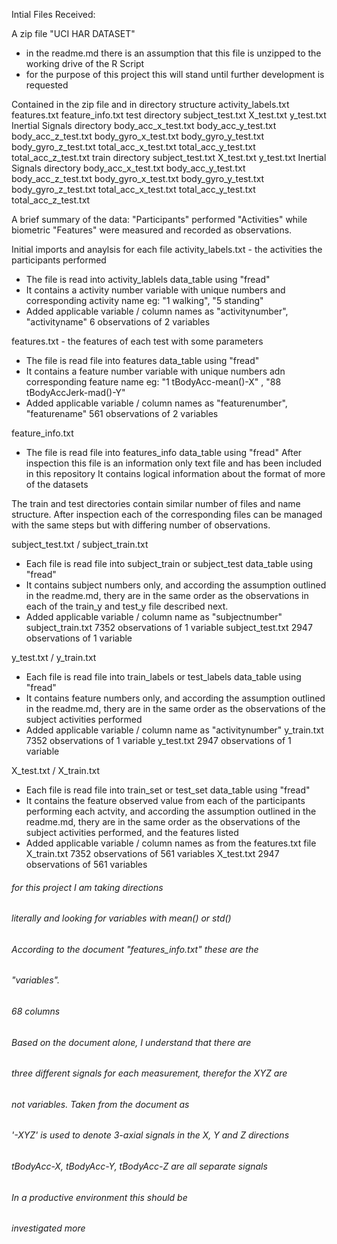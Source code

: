 Intial Files Received:

A zip file "UCI HAR DATASET"
- in the readme.md there is an assumption that this file is unzipped to the working drive of the R Script
- for the purpose of this project this will stand until further development is requested

Contained in the zip file and in directory structure
  activity_labels.txt
  features.txt
  feature_info.txt
  test directory
    subject_test.txt
    X_test.txt
    y_test.txt
    Inertial Signals directory
      body_acc_x_test.txt
      body_acc_y_test.txt
      body_acc_z_test.txt
      body_gyro_x_test.txt
      body_gyro_y_test.txt
      body_gyro_z_test.txt
      total_acc_x_test.txt
      total_acc_y_test.txt
      total_acc_z_test.txt
  train directory
    subject_test.txt
    X_test.txt
    y_test.txt
    Inertial Signals directory
      body_acc_x_test.txt
      body_acc_y_test.txt
      body_acc_z_test.txt
      body_gyro_x_test.txt
      body_gyro_y_test.txt
      body_gyro_z_test.txt
      total_acc_x_test.txt
      total_acc_y_test.txt
      total_acc_z_test.txt
      
A brief summary of the data:
"Participants" performed "Activities" while biometric "Features" were measured and recorded as observations.

Initial imports and anaylsis for each file
activity_labels.txt  - the activities the participants performed
  - The file is read into activity_lablels data_table using "fread" 
  - It contains a activity number variable with unique numbers and corresponding activity name
    eg: "1 walking", "5 standing"
  - Added applicable variable / column names as "activitynumber", "activityname"
  6 observations of 2 variables
  
  features.txt - the features of each test with some parameters
  - The file is read file into features data_table using "fread"  
  - It contains a feature number variable with unique numbers adn corresponding feature name
    eg:  "1 tBodyAcc-mean()-X" , "88 tBodyAccJerk-mad()-Y"
  - Added applicable variable / column names as "featurenumber", "featurename"
  561 observations of 2 variables
  
  feature_info.txt
  - The file is read file into features_info data_table using "fread" 
  After inspection this file is an information only text file and has been included in this repository
  It contains logical information about the format of more of the datasets
  
  The train and test directories contain similar number of files and name structure.  After inspection 
  each of the corresponding files can be managed with the same steps but with differing number of observations.
  
  subject_test.txt / subject_train.txt
  - Each file is read file into subject_train or subject_test data_table using "fread" 
  - It contains subject numbers only, and according the assumption outlined in the readme.md, thery are in the 
    same order as the observations in each of the train_y and test_y file described next.
  - Added applicable variable / column name as "subjectnumber"
  subject_train.txt 7352 observations of 1 variable
  subject_test.txt 2947 observations of 1 variable
  
  y_test.txt / y_train.txt
  - Each file is read file into train_labels or test_labels data_table using "fread" 
  - It contains feature numbers only, and according the assumption outlined in the readme.md, thery are in the 
    same order as the observations of the subject activities performed
  - Added applicable variable / column name as "activitynumber"
  y_train.txt 7352 observations of 1 variable
  y_test.txt 2947 observations of 1 variable
  
   X_test.txt / X_train.txt
  - Each file is read file into train_set or test_set data_table using "fread" 
  - It contains the feature observed value from each of the participants performing each actvity,
    and according the assumption outlined in the readme.md, thery are in the 
    same order as the observations of the subject activities performed, and the features listed
  - Added applicable variable / column names as from the features.txt file
  X_train.txt 7352 observations of 561 variables
  X_test.txt 2947 observations of 561 variables
  
  
  ######  for this project I am taking directions 
######  literally and looking for variables with mean() or std()
######  According to the document "features_info.txt" these are the 
######  "variables". 
######  68 columns
######  Based on the document alone, I understand that there are 
######  three different signals for each measurement, therefor the XYZ are
######  not variables. Taken from the document as
######  '-XYZ' is used to denote 3-axial signals in the X, Y and Z directions
######  tBodyAcc-X, tBodyAcc-Y, tBodyAcc-Z are all separate signals
######  In a productive environment this should be 
######  investigated more

  
